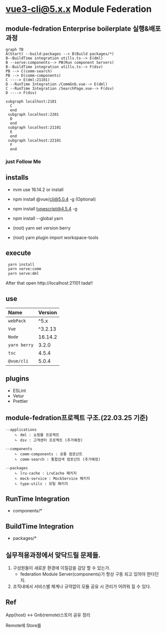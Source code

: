 # vue3-cli@5.x.x Module Federation


## module-fedration Enterprise boilerplate 실행&배포과정
```mermaid
graph TB
A(Start) --build:packages --> B(Build packages/*)
B--BuildTime integration utills.ts--> E(dml)
B --serve:components--> PB(Run component Servers)
B--BuildTime integration utills.ts--> F(dsv)
PB --> C(comm-search)
PB --> D(comm-components)
C ----> E(dml:21101)
D --RunTime Integration /CommGnb.vue--> E(dml)
C --RunTime Integration /SearchPage.vue--> F(dsv)
D ----> F(dsv)

subgraph localhost:2101
  C
  end
 subgraph localhost:2201
  D
  end
 subgraph localhost:21101
  E
  end
 subgraph localhost:22101
  F
  end
```

### just Follow Me
## installs
- nvm use 16.14.2 or install
- npm install @vue/cli@5.0.4 -g (Optional)
- npm install typescript@4.5.4 -g
- npm install --global yarn

- (root) yarn set version berry
- (root) yarn plugin import workspace-tools


## execute
```bash
 yarn install
 yarn serve:comm
 yarn serve:dml
```
 
After that open
http://localhost:21101
tada!!


## use
Name         | Version    |
:------      | :------    |
`webPack`    | ^5.x     | 
`Vue`        | ^3.2.13    | 
`Node`       | 16.14.2    |   
`yarn berry` | 3.2.0      |  
`tsc`        | 4.5.4      |
`@vue/cli`   | 5.0.4      |

## plugins
- ESLint
- Vetur
- Prettier


 ## module-fedration프로젝트 구조.(22.03.25 기준)
~~~
--applications
    ㄴ dml : 쇼핑몰 프로젝트
    ㄴ dsv : 고객센터 프로젝트 (추가예정)

--components
    ㄴ comm-components : 공통 컴포넌트
    ㄴ comm-search : 통합검색 컴포넌트 (추가예정)

--packages
    ㄴ lru-cache : LruCache 패키지
    ㄴ mock-service : MockService 패키지
    ㄴ type-utils : 유틸 패키지
~~~



## RunTime Integration
 - components/*

## BuildTime Integration
 - packages/*



## 실무적용과정에서 맞닥드릴 문제들.
 1. 구성원들이 새로운 환경에 이질감을 감당 할 수 있는가.
    - federation Module Server(components)가 항상 구동 되고 있어야 한다던지.
 2. 조직내에서 서비스별 체계나 규약없이 모듈 공유 시 관리가 어려워 질 수 있다.  
 

## Ref



App(host) <-> Gnb(remote)스토어 공유 정리

Remote에 Store를 